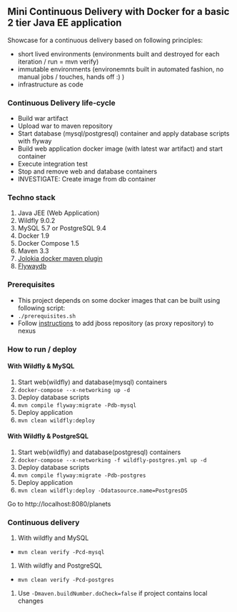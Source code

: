 ## Mini Continuous Delivery with Docker for a basic 2 tier Java EE application

Showcase for a continuous delivery based on following principles:
 - short lived environments (environments built and destroyed for each iteration  / run = mvn verify)
 - immutable environments (environemnts built in automated fashion, no manual jobs / touches, hands off :) )
 - infrastructure as code 

### Continuous Delivery life-cycle
 - Build war artifact
 - Upload war to maven repository
 - Start database (mysql/postgresql) container and apply database scripts with flyway
 - Build web application docker image (with latest war artifact) and start container
 - Execute integration test
 - Stop and remove web and database containers
 - INVESTIGATE: Create image from db container

### Techno stack
 1. Java JEE (Web Application)
 2. Wildfly 9.0.2
 3. MySQL 5.7 or PostgreSQL 9.4
 4. Docker 1.9
 5. Docker Compose 1.5
 6. Maven 3.3
 7. [Jolokia docker maven plugin](https://github.com/rhuss/docker-maven-plugin)
 8. [Flywaydb](http://flywaydb.org/)

### Prerequisites
 - This project depends on some docker images that can be built using following script:
 - `./prerequisites.sh`
 - Follow [instructions](https://github.com/tecris/docker/blob/v3.4/nexus/README.md) to add jboss repository (as proxy repository) to nexus

### How to run / deploy
#### With Wildfly & MySQL
1. Start web(wildfly) and database(mysql) containers
 1. `docker-compose --x-networking up -d`
1. Deploy database scripts
 1. `mvn compile flyway:migrate -Pdb-mysql`
1. Deploy application
 1. `mvn clean wildfly:deploy`
 
#### With Wildfly & PostgreSQL
1. Start web(wildfly) and database(postgresql) containers
 1. `docker-compose --x-networking -f wildfly-postgres.yml up -d`
1. Deploy database scripts
 1. `mvn compile flyway:migrate -Pdb-postgres`
1. Deploy application
 1. `mvn clean wildfly:deploy -Ddatasource.name=PostgresDS`

Go to http://localhost:8080/planets

### Continuous delivery
1. With wildfly and MySQL
 * `mvn clean verify -Pcd-mysql`
1. With wildfly and PostgreSQL
 * `mvn clean verify -Pcd-postgres`
1. Use `-Dmaven.buildNumber.doCheck=false` if project contains local changes
